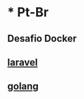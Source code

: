 # * Pt-Br
## Desafio Docker

## [laravel](./laravel/README.md)

## [golang](./docker-goland/README.md)
